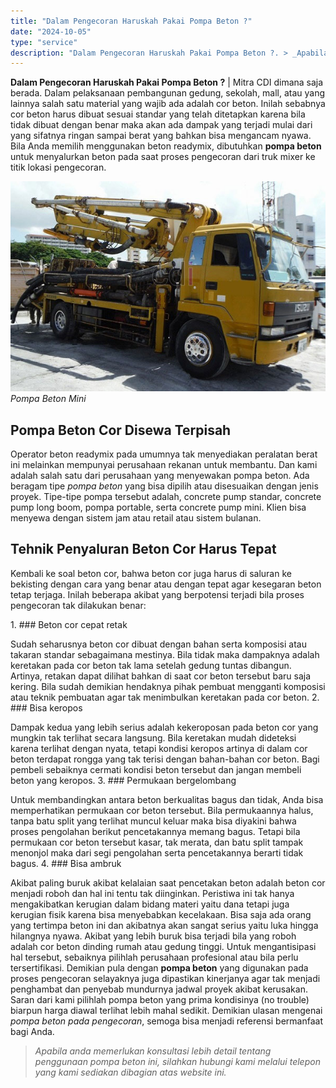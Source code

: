 ```yaml
---
title: "Dalam Pengecoran Haruskah Pakai Pompa Beton ?"
date: "2024-10-05"
type: "service"
description: "Dalam Pengecoran Haruskah Pakai Pompa Beton ?. > _Apabila anda memerlukan konsultasi lebih detail tentang penggunaan pompa beton ini, silahkan hubungi kami m..."
---
```


**Dalam Pengecoran Haruskah Pakai Pompa Beton ?** | Mitra CDI dimana saja berada. Dalam pelaksanaan pembangunan gedung, sekolah, mall, atau yang lainnya salah satu material yang wajib ada adalah cor beton. Inilah sebabnya cor beton harus dibuat sesuai standar yang telah ditetapkan karena bila tidak dibuat dengan benar maka akan ada dampak yang terjadi mulai dari yang sifatnya ringan sampai berat yang bahkan bisa mengancam nyawa. Bila Anda memilih menggunakan beton readymix, dibutuhkan **pompa beton** untuk menyalurkan beton pada saat proses pengecoran dari truk mixer ke titik lokasi pengecoran.

![Pompa Beton Mini](/images/blog/concrete-pump-mini.jpg)
*Pompa Beton Mini*

 ## Pompa Beton Cor Disewa Terpisah
    
Operator beton readymix pada umumnya tak menyediakan peralatan berat ini melainkan mempunyai perusahaan rekanan untuk membantu. Dan kami adalah salah satu dari perusahaan yang menyewakan pompa beton. Ada beragam tipe _pompa beton_ yang bisa dipilih atau disesuaikan dengan jenis proyek. Tipe-tipe pompa tersebut adalah, concrete pump standar, concrete pump long boom, pompa portable, serta concrete pump mini. Klien bisa menyewa dengan sistem jam atau retail atau sistem bulanan.

 ## Tehnik Penyaluran Beton Cor Harus Tepat
    
Kembali ke soal beton cor, bahwa beton cor juga harus di saluran ke bekisting dengan cara yang benar atau dengan tepat agar kesegaran beton tetap terjaga. Inilah beberapa akibat yang berpotensi terjadi bila proses pengecoran tak dilakukan benar:

1\. ### Beton cor cepat retak
    
Sudah seharusnya beton cor dibuat dengan bahan serta komposisi atau takaran standar sebagaimana mestinya. Bila tidak maka dampaknya adalah keretakan pada cor beton tak lama setelah gedung tuntas dibangun. Artinya, retakan dapat dilihat bahkan di saat cor beton tersebut baru saja kering. Bila sudah demikian hendaknya pihak pembuat mengganti komposisi atau teknik pembuatan agar tak menimbulkan keretakan pada cor beton.
2\. ### Bisa keropos
    
Dampak kedua yang lebih serius adalah kekeroposan pada beton cor yang mungkin tak terlihat secara langsung. Bila keretakan mudah dideteksi karena terlihat dengan nyata, tetapi kondisi keropos artinya di dalam cor beton terdapat rongga yang tak terisi dengan bahan-bahan cor beton. Bagi pembeli sebaiknya cermati kondisi beton tersebut dan jangan membeli beton yang keropos.
3\. ### Permukaan bergelombang
    
Untuk membandingkan antara beton berkualitas bagus dan tidak, Anda bisa memperhatikan permukaan cor beton tersebut. Bila permukaannya halus, tanpa batu split yang terlihat muncul keluar maka bisa diyakini bahwa proses pengolahan berikut pencetakannya memang bagus. Tetapi bila permukaan cor beton tersebut kasar, tak merata, dan batu split tampak menonjol maka dari segi pengolahan serta pencetakannya berarti tidak bagus.
4\. ### Bisa ambruk
    
Akibat paling buruk akibat kelalaian saat pencetakan beton adalah beton cor menjadi roboh dan hal ini tentu tak diinginkan. Peristiwa ini tak hanya mengakibatkan kerugian dalam bidang materi yaitu dana tetapi juga kerugian fisik karena bisa menyebabkan kecelakaan. Bisa saja ada orang yang tertimpa beton ini dan akibatnya akan sangat serius yaitu luka hingga hilangnya nyawa. Akibat yang lebih buruk bisa terjadi bila yang roboh adalah cor beton dinding rumah atau gedung tinggi.
Untuk mengantisipasi hal tersebut, sebaiknya pilihlah perusahaan profesional atau bila perlu tersertifikasi. Demikian pula dengan **pompa beton** yang digunakan pada proses pengecoran selayaknya juga dipastikan kinerjanya agar tak menjadi penghambat dan penyebab mundurnya jadwal proyek akibat kerusakan. Saran dari kami pilihlah pompa beton yang prima kondisinya (no trouble) biarpun harga diawal terlihat lebih mahal sedikit. Demikian ulasan mengenai _pompa beton pada pengecoran_, semoga bisa menjadi referensi bermanfaat bagi Anda.
> _Apabila anda memerlukan konsultasi lebih detail tentang penggunaan pompa beton ini, silahkan hubungi kami melalui telepon yang kami sediakan dibagian atas website ini._
